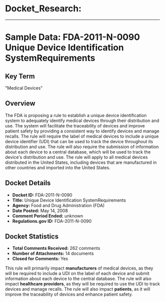 # Docket_Research:
---
# **Sample Data: FDA-2011-N-0090 Unique Device Identification SystemRequirements**

## Key Term
"Medical Devices"

## **Overview**
The FDA is proposing a rule to establish a unique device identification system to adequately identify medical devices through their distribution and use. The system will facilitate the traceability of devices and improve patient safety by providing a consistent way to identify devices and manage recalls. The rule will require the label of medical devices to include a unique device identifier (UDI) that can be used to track the device throughout its distribution and use. The rule will also require the submission of information about each device to a central database, which will be used to track the device's distribution and use. The rule will apply to all medical devices distributed in the United States, including devices that are manufactured in other countries and imported into the United States.

## **Docket Details**
- **Docket ID:** FDA-2011-N-0090
- **Title:** Unique Device Identification SystemRequirements
- **Agency:** Food and Drug Administration (FDA)
- **Date Posted:** May 14, 2008
- **Comment Period Ended:** unknown
- **Regulations.gov ID:** FDA-2011-N-0090

## **Docket Statistics**
- **Total Comments Received:** 262 comments
- **Number of Attachments:** 14 documents
- **Closed for Comments:** Yes

This rule will primarily impact **manufacturers** of medical devices, as they will be required to include a UDI on the label of each device and submit information about each device to the central database. The rule will also impact **healthcare providers**, as they will be required to use the UDI to track devices and manage recalls. The rule will also impact **patients**, as it will improve the traceability of devices and enhance patient safety.
